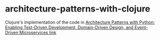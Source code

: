 # architecture-patterns-with-clojure

Clojure's implementation of the code in [Architecture Patterns with Python: Enabling Test-Driven Development, Domain-Driven Design, and Event-Driven Microservices link](https://github.com/cosmicpython/book)

